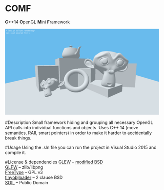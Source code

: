 # COMF
**C**++14 **O**penGL **M**ini **F**ramework

![Screenshot](https://raw.githubusercontent.com/Tchayen/comf/master/screenshot.png)

#Description
Small framework hiding and grouping all necessary OpenGL API calls into individual functions and objects. Uses C++ 14 (move semantics, RAII, smart pointers) in order to make it harder to accidentally break things.

#Usage
Using the .sln file you can run the project in Visual Studio 2015 and compile it.

#License & dependencies
[GLEW](https://github.com/nigels-com/glew) – [modified BSD](http://glew.sourceforge.net/glew.txt)  
[GLFW](http://www.glfw.org/) – zlib/libpng  
[FreeType](https://www.freetype.org/) – GPL v3  
[tinyobjloader](https://syoyo.github.io/tinyobjloader/) – 2  clause BSD  
[SOIL](http://www.lonesock.net/soil.html) – Public Domain  
